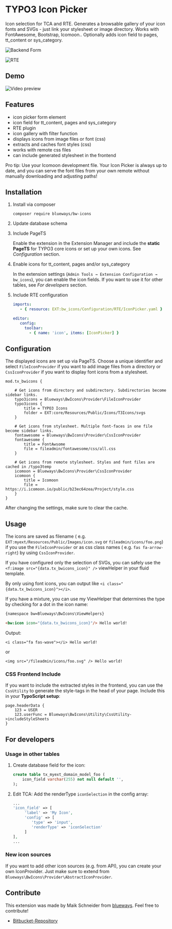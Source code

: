 # TYPO3 Icon Picker

Icon selection for TCA and RTE. Generates a browsable gallery of your icon fonts
and SVGs - just link your stylesheet or image directory. Works with FontAwesome,
Bootstrap, Icomoon.. Optionally adds icon field to pages, tt_content or
sys_category.

![Backend Form](https://bytebucket.org/blueways/bw_icons/raw/master/Documentation/Images/backend1.jpg)

![RTE](https://bytebucket.org/blueways/bw_icons/raw/master/Documentation/Images/RTE.jpg)

## Demo

![Video preview](https://bytebucket.org/blueways/bw_icons/raw/master/Documentation/Images/preview.gif)

## Features

* icon picker form element
* icon field for tt_content, pages and sys_category
* RTE plugin
* icon gallery with filter function
* displays icons from image files or font (css)
* extracts and caches font styles (css)
* works with remote css files
* can include generated stylesheet in the frontend

Pro tip: Use your Icomoon development file. Your Icon Picker is always up to
date, and you can serve the font files from your own remote without manually
downloading and adjusting paths!

## Installation

1. Install via composer
   ``` {.bash}
   composer require blueways/bw-icons
   ```

2. Update database schema

3. Include PageTS

   Enable the extension in the Extension Manager and include the **static
   PageTS** for TYPO3 core icons or set up your own icons. See *Configuration*
   section.

4. Enable icons for tt_content, pages and/or sys_category

   In the extension
   settings (`Admin Tools → Extension Configuration → bw_icons`), you can enable
   the icon fields. If you want to use it for other tables, see *For developers*
   section.

5. Include RTE configuration
   ```yaml
   imports:
      - { resource: EXT:bw_icons/Configuration/RTE/IconPicker.yaml }

   editor:
      config:
        toolbar:
          - { name: 'icon', items: [IconPicker] }
    ```

## Configuration

The displayed icons are set up via PageTS. Choose a unique identifier and
select `FileIconProvider` if you want to add
image files from a directory or `CssIconProvider` if you want to display font
icons from a stylesheet.

```
mod.tx_bwicons {

    # Get icons from directory and subdirectory. Subdirectories become sidebar links.
    typo3icons = Blueways\BwIcons\Provider\FileIconProvider
    typo3icons {
        title = TYPO3 Icons
        folder = EXT:core/Resources/Public/Icons/T3Icons/svgs
    }

    # Get icons from stylesheet. Multiple font-faces in one file become sidebar links.
    fontawesome = Blueways\BwIcons\Provider\CssIconProvider
    fontawesome {
        title = FontAwsome
        file = fileadmin/fontawesome/css/all.css
    }

    # Get icons from remote stylesheet. Styles and font files are cached in /typo3temp
    icomoon = Blueways\BwIcons\Provider\CssIconProvider
    icomoon {
        title = Icomoon
        file = https://i.icomoon.io/public/b23ec64zea/Project/style.css
    }
}
```

After changing the settings, make sure to clear the cache.

## Usage

The icons are saved as filename (
e.g. `EXT:myext/Resources/Public/Images/icon.svg` or `fileadmin/icons/foo.png`)
if you use the `FileIconProvider` or as css class names (
e.g. `fas fa-arrow-right`) by using `CssIconProvider`.

If you have configured only the selection of SVGs, you can safely use
the `<f:image src="{data.tx_bwicons_icon}" />` viewHelper in your fluid
template.

By only using font icons, you can output
like `<i class="{data.tx_bwicons_icon}"></i>`.

If you have a mixture, you can use my ViewHelper that determines the type by
checking for a dot in the icon name:

```html
{namespace bw=Blueways\BwIcons\ViewHelpers}

<bw:icon icon="{data.tx_bwicons_icon}"/> Hello world!
```

Output:

```
<i class="fa fas-wave"></i> Hello world!
```

or

```
<img src="/fileadmin/icons/foo.svg" /> Hello world!
```

### CSS Frontend Include

If you want to include the extracted styles in the frontend, you can use
the `CssUtility` to generate the style-tags in the head of your page. Include
this in your **TypoScript setup**:

```
page.headerData {
	123 = USER
	123.userFunc = Blueways\BwIcons\Utility\CssUtility->includeStyleSheets
}
```

## For developers

### Usage in other tables

1. Create database field for the icon:
   ```sql
   create table tx_myext_domain_model_foo (
       icon_field varchar(255) not null default '',
   );
   ```

2. Edit TCA: Add the renderType `iconSelection` in the config array:
   ```php
   ...
   'icon_field' => [
        'label' => 'My Icon',
        'config' => [
           'type' => 'input',
           'renderType' => 'iconSelection'
        ]
   ],
   ...
   ```

### New icon sources

If you want to add other icon sources (e.g. from API), you can create your own
IconProvider. Just make sure to extend
from `Blueways\BwIcons\Provider\AbstractIconProvider`.

## Contribute

This extension was made by Maik Schneider
from [blueways](https://www.blueways.de/). Feel free to contribute!

- [Bitbucket-Repository](https://bitbucket.org/blueways/bw_icons/)

